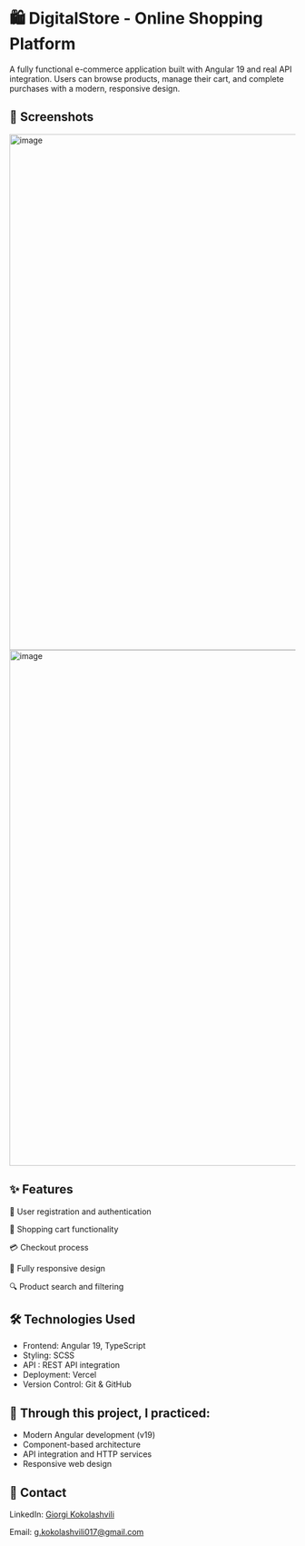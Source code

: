 <h1>🛍️ DigitalStore - Online Shopping Platform</h1>
A fully functional e-commerce application built with Angular 19 and real API integration. Users can browse products, manage their cart, and complete purchases with a modern, responsive design.

<h2>📸 Screenshots</h2>

<img width="1897" height="908" alt="image" src="https://github.com/user-attachments/assets/c87f2aa2-05df-4e56-b05a-90c2cf003802" />

<img width="1898" height="908" alt="image" src="https://github.com/user-attachments/assets/c2e66f01-9b95-4abd-ade7-d25e5cbe89a5" />

<h2>✨ Features</h2>

🔐 User registration and authentication

🛒 Shopping cart functionality

💳 Checkout process

📱 Fully responsive design

🔍 Product search and filtering

<h2>🛠️ Technologies Used</h2>

<ul>
  <li>Frontend: Angular 19, TypeScript</li>
  <li>Styling: SCSS</li>
  <li>API : REST API integration</li>
  <li>Deployment: Vercel</li>
  <li>Version Control: Git & GitHub</li>
</ul>

<h2>🎯 Through this project, I practiced:</h2>

<ul>
  <li>Modern Angular development (v19)</li>
  <li>Component-based architecture</li>
  <li>API integration and HTTP services</li>
  <li>Responsive web design</li>
  
</ul>

<h2>📧 Contact</h2>

LinkedIn: [Giorgi Kokolashvili](https://www.linkedin.com/in/giorgi-kokolashvili-772801354/)

Email: g.kokolashvili017@gmail.com
